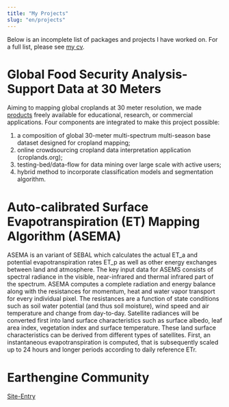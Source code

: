 ```yaml
---
title: "My Projects"
slug: "en/projects"
---
```


Below is an incomplete list of packages and projects I have worked on. For a full list, please see [my cv](/cv).

# Global Food Security Analysis-Support Data at 30 Meters

Aiming to mapping global croplands at 30 meter resolution, we made [products](https://croplands.org/) freely available for educational, research, or commercial applications. Four components are integrated to make this project possible:

1. a composition of global 30-meter multi-spectrum multi-season base dataset designed for cropland mapping; 
2. online crowdsourcing cropland data interpretation application (croplands.org);
3. testing-bed/data-flow for data mining over large scale with active users; 
4. hybrid method to incorporate classification models and segmentation algorithm.

# Auto-calibrated Surface Evapotranspiration (ET) Mapping Algorithm (ASEMA)

ASEMA is an variant of SEBAL which calculates the actual ET_a and potential evapotranspiration rates ET_p as well as other energy exchanges between land and atmosphere. The key input data for ASEMS consists of spectral radiance in the visible, near-infrared and thermal infrared part of the spectrum. ASEMA computes a complete radiation and energy balance along with the resistances for momentum, heat and water vapor transport for every individual pixel. The resistances are a function of state conditions such as soil water potential (and thus soil moisture), wind speed and air temperature and change from day-to-day. Satellite radiances will be converted first into land surface characteristics such as surface albedo, leaf area index, vegetation index and surface temperature. These land surface characteristics can be derived from different types of satellites. First, an instantaneous evapotranspiration is computed, that is subsequently scaled up to 24 hours and longer periods according to daily reference ETr.

# Earthengine Community

[Site-Entry](https://suredream.github.io/ee-community/)